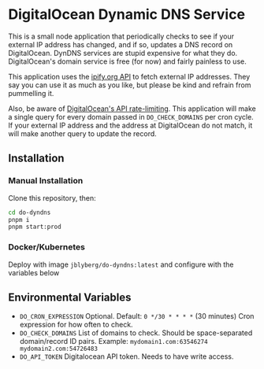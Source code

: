 # DigitalOcean Dynamic DNS Service

This is a small node application that periodically checks to see if your external IP address has changed, and if so, updates a DNS record on DigitalOcean. DynDNS services are stupid expensive for what they do. DigitalOcean's domain service is free (for now) and fairly painless to use.

This application uses the [ipify.org API](https://www.ipify.org/) to fetch external IP addresses. They say you can use it as much as you like, but please be kind and refrain from pummelling it.

Also, be aware of [DigitalOcean's API rate-limiting](https://docs.digitalocean.com/reference/api/api-reference/#section/Introduction/Rate-Limit). This application will make a single query for every domain passed in `DO_CHECK_DOMAINS` per cron cycle. If your external IP address and the address at DigitalOcean do not match, it will make another query to update the record.

## Installation

### Manual Installation

Clone this repository, then:

```sh
cd do-dyndns
pnpm i
pnpm start:prod
```

### Docker/Kubernetes

Deploy with image `jblyberg/do-dyndns:latest` and configure with the variables below

## Environmental Variables

- `DO_CRON_EXPRESSION` Optional. Default: `0 */30 * * * *` (30 minutes) Cron expression for how often to check.
- `DO_CHECK_DOMAINS` List of domains to check. Should be space-separated domain/record ID pairs. Example: `mydomain1.com:63546274 mydomain2.com:54726483`
- `DO_API_TOKEN` Digitalocean API token. Needs to have write access.
